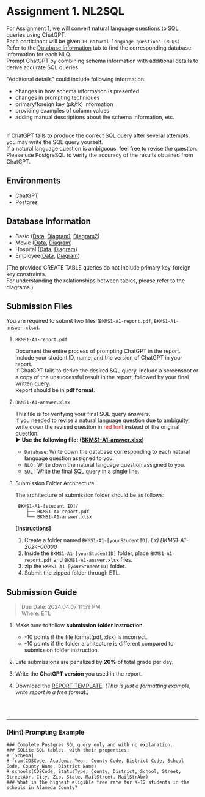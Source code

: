 # Assignment 1. NL2SQL

For Assignment 1, we will convert natural language questions to SQL queries using ChatGPT. <br/>
Each participant will be given `10 natural language questions (NLQs)`. <br/>
Refer to the [Database Information](#database-information) tab to find the corresponding database information for each NLQ. <br/>
Prompt ChatGPT by combining schema information with additional details to derive accurate SQL queries. <br/>

"Additional details" could include following information:

- changes in how schema information is presented
- changes in prompting techniques
- primary/foreign key (pk/fk) information
- providing examples of column values
- adding manual descriptions about the schema information, etc.

<br/>
If ChatGPT fails to produce the correct SQL query after several attempts, you may write the SQL query yourself. <br/>
If a natural language question is ambiguous, feel free to revise the question. <br/>
Please use PostgreSQL to verify the accuracy of the results obtained from ChatGPT.

## Environments

- [ChatGPT](https://chat.openai.com/)
- Postgres

## Database Information

- Basic ([Data](./database/basic.md), [Diagram1](./assets/basic1.png), [Diagram2](./assets/basic2.gif))
- Movie ([Data](./database/movie.md), [Diagram](./assets/movie1.png))
- Hospital ([Data](./database/hospital.md), [Diagram](./assets/hospital1.png))
- Employee([Data](./database/employee.md), [Diagram](./assets/employee1.png))

(The provided CREATE TABLE queries do not include primary key-foreign key constraints. <br/>For understanding the relationships between tables, please refer to the diagrams.)

<!-- **To test Basic, Movie, Employee Database**

1. Cick [Data](./database/sqlexbackup.sql) and Download sqlexbackup.sql File.
2. Go to pgAdmin -> Tools -> PSQL Tool .
3. Import sqlexbackup file by following command:
   ```
   postgres-# \i [path-to-sqlexbackup.sql]
   i.e) postgres-# \i /Users/kyong/Downloads/sqlex/sqlexbackup.sql
   ``` -->

## Submission Files

You are required to submit two files (`BKMS1-A1-report.pdf`, `BKMS1-A1-answer.xlsx`).

1. `BKMS1-A1-report.pdf`

   Document the entire process of prompting ChatGPT in the report. <br/>
   Include your student ID, name, and the version of ChatGPT in your report.<br/>
   If ChatGPT fails to derive the desired SQL query, include a screenshot or a copy of the unsuccessful result in the report, followed by your final written query.<br/>
   Report should be in **pdf format**.

2. `BKMS1-A1-answer.xlsx`

   This file is for verifying your final SQL query answers. <br/>
   If you needed to revise a natural language question due to ambiguity, write down the revised question in <span style="color:red">red font</span> instead of the original question.
   <br/>
   **► Use the following file: ([BKMS1-A1-answer.xlsx](./BKMS1-A1-answer.xlsx))**

   - `Database`: Write down the database corresponding to each natural language question assigned to you.
   - `NLQ` : Write down the natural language question assigned to you.
   - `SQL` : Write the final SQL query in a single line. <br/>

3. Submission Folder Architecture

   The architecture of submission folder should be as follows:

   ```
    BKMS1-A1-[student ID]/
       ├── BKMS1-A1-report.pdf
       └── BKMS1-A1-answer.xlsx
   ```

   **[Instructions]**

   1. Create a folder named `BKMS1-A1-[yourStudentID]`. _Ex) BKMS1-A1-2024-00000_ <br/>
   2. Inside the `BKMS1-A1-[yourStudentID]` folder, place `BKMS1-A1-report.pdf` and `BKMS1-A1-answer.xlsx` files.
   3. zip the `BKMS1-A1-[yourStudentID]` folder.
   4. Submit the zipped folder through ETL.

## Submission Guide

> Due Date: 2024.04.07 11:59 PM<br/>
> Where: ETL

1. Make sure to follow **submission folder instruction**.

   - -10 points if the file format(pdf, xlsx) is incorrect.
   - -10 points if the folder architecture is different compared to submission folder instruction.

2. Late submissions are penalized by **20%** of total grade per day. <br/>
3. Write the **ChatGPT version** you used in the report. <br/>
4. Download the [REPORT TEMPLATE](./report-template.docx). _(This is just a formatting example, write report in a free format.)_

<br/>
<br/>

---

### (Hint) Prompting Example

```
### Complete Postgres SQL query only and with no explanation.
### SQLite SQL tables, with their properties:
# [Schema]
# frpm(CDSCode, Academic Year, County Code, District Code, School Code, County Name, District Name)
# schools(CDSCode, StatusType, County, District, School, Street, StreetAbr, City, Zip, State, MailStreet, MailStrAbr)
### What is the highest eligible free rate for K-12 students in the schools in Alameda County?
```

